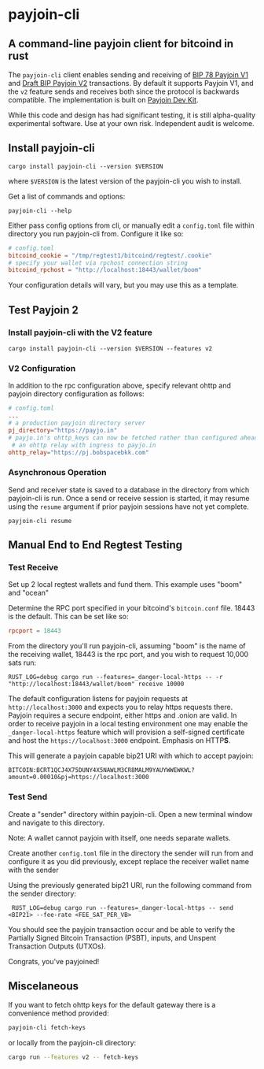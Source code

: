 # payjoin-cli

## A command-line payjoin client for bitcoind in rust

The `payjoin-cli` client enables sending and receiving of [BIP 78 Payjoin V1](https://github.com/bitcoin/bips/blob/master/bip-0078.mediawiki) and [Draft BIP Payjoin V2](https://github.com/bitcoin/bips/pull/1483) transactions. By default it supports Payjoin V1, and the `v2` feature sends and receives both since the protocol is backwards compatible. The implementation is built on [Payjoin Dev Kit](https://payjoindevkit.org).

While this code and design has had significant testing, it is still alpha-quality experimental software. Use at your own risk.
Independent audit is welcome.

## Install payjoin-cli

```console
cargo install payjoin-cli --version $VERSION
```

where `$VERSION` is the latest version of the payjoin-cli you wish to install.

Get a list of commands and options:

```console
payjoin-cli --help
```

Either pass config options from cli, or manually edit a `config.toml` file within directory you run payjoin-cli from.
Configure it like so:

```toml
# config.toml
bitcoind_cookie = "/tmp/regtest1/bitcoind/regtest/.cookie"
# specify your wallet via rpchost connection string
bitcoind_rpchost = "http://localhost:18443/wallet/boom"
 ```

Your configuration details will vary, but you may use this as a template.

## Test Payjoin 2

### Install payjoin-cli with the V2 feature

```console
cargo install payjoin-cli --version $VERSION --features v2
```

### V2 Configuration

In addition to the rpc configuration above, specify relevant ohttp and payjoin directory configuration as follows:

```toml
# config.toml
...
# a production payjoin directory server
pj_directory="https://payjo.in"
# payjo.in's ohttp_keys can now be fetched rather than configured ahead of time
 # an ohttp relay with ingress to payjo.in
ohttp_relay="https://pj.bobspacebkk.com"
```

### Asynchronous Operation

Send and receiver state is saved to a database in the directory from which payjoin-cli is run. Once a send or receive session is started, it may resume using the `resume` argument if prior payjoin sessions have not yet complete.

```console
payjoin-cli resume
```

## Manual End to End Regtest Testing

### Test Receive

Set up 2 local regtest wallets and fund them. This example uses "boom" and "ocean"

Determine the RPC port specified in your bitcoind's `bitcoin.conf`
file. 18443 is the default. This can be set like so:

```conf
rpcport = 18443
```

From the directory you'll run payjoin-cli, assuming "boom" is the name of the receiving wallet, 18443 is the rpc port, and you wish to request 10,000 sats run:

```console
RUST_LOG=debug cargo run --features=_danger-local-https -- -r "http://localhost:18443/wallet/boom" receive 10000
```

The default configuration listens for payjoin requests at `http://localhost:3000` and expects you to relay https requests there.
Payjoin requires a secure endpoint, either https and .onion are valid. In order to receive payjoin in a local testing environment one may enable the  `_danger-local-https` feature which will provision a self-signed certificate and host the `https://localhost:3000` endpoint. Emphasis on HTTP**S**.

This will generate a payjoin capable bip21 URI with which to accept payjoin:

```console
BITCOIN:BCRT1QCJ4X75DUNY4X5NAWLM3CR8MALM9YAUYWWEWKWL?amount=0.00010&pj=https://localhost:3000
```

### Test Send

Create a "sender" directory within payjoin-cli. Open a new terminal window and navigate to this directory.

Note: A wallet cannot payjoin with itself, one needs separate wallets.

Create another `config.toml` file in the directory the sender will run from  and configure it as you did previously, except replace the receiver wallet name with the sender

Using the previously generated bip21 URI, run the following command
from the sender directory:

```console
 RUST_LOG=debug cargo run --features=_danger-local-https -- send <BIP21> --fee-rate <FEE_SAT_PER_VB>
```

You should see the payjoin transaction occur and be able to verify the Partially Signed Bitcoin Transaction (PSBT), inputs, and Unspent Transaction Outputs (UTXOs).

Congrats, you've payjoined!


## Miscelaneous

If you want to fetch ohttp keys for the default gateway there is a convenience method provided:

```sh
payjoin-cli fetch-keys
```

or locally from the payjoin-cli directory:

```sh
cargo run --features v2 -- fetch-keys
```